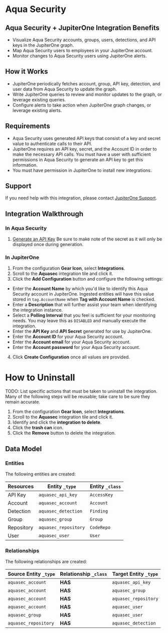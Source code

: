 # Aqua Security

## Aqua Security + JupiterOne Integration Benefits

- Visualize Aqua Security accounts, groups, users, detections, and API keys in
  the JupiterOne graph.
- Map Aqua Security users to employees in your JupiterOne account.
- Monitor changes to Aqua Security users using JupiterOne alerts.

## How it Works

- JupiterOne periodically fetches account, group, API key, detection, and user
  data from Aqua Security to update the graph.
- Write JupiterOne queries to review and monitor updates to the graph, or
  leverage existing queries.
- Configure alerts to take action when JupiterOne graph changes, or leverage
  existing alerts.

## Requirements

- Aqua Security uses generated API keys that consist of a key and secret value
  to authenticate calls to their API.
- JupiterOne requires an API key, secret, and the Account ID in order to make
  the necessary API calls. You must have a user with sufficient permissions in
  Aqua Security to generate an API key to get this information.
- You must have permission in JupiterOne to install new integrations.

## Support

If you need help with this integration, please contact
[JupiterOne Support](https://support.jupiterone.io).

## Integration Walkthrough

### In Aqua Security

1. [Generate an API Key](https://cloud.aquasec.com/cspm/#/apikeys) Be sure to
   make note of the secret as it will only be displayed once during generation.

### In JupiterOne

1. From the configuration **Gear Icon**, select **Integrations**.
2. Scroll to the **Aquasec** integration tile and click it.
3. Click the **Add Configuration** button and configure the following settings:

- Enter the **Account Name** by which you'd like to identify this Aqua Security
  account in JupiterOne. Ingested entities will have this value stored in
  `tag.AccountName` when **Tag with Account Name** is checked.
- Enter a **Description** that will further assist your team when identifying
  the integration instance.
- Select a **Polling Interval** that you feel is sufficient for your monitoring
  needs. You may leave this as `DISABLED` and manually execute the integration.
- Enter the **API Key** and **API Secret** generated for use by JupiterOne.
- Enter the **Account ID** for your Aqua Security account.
- Enter the **Account email** for your Aqua Security account.
- Enter the **Account password** for your Aqua Security account.

4. Click **Create Configuration** once all values are provided.

# How to Uninstall

TODO: List specific actions that must be taken to uninstall the integration.
Many of the following steps will be reusable; take care to be sure they remain
accurate.

1. From the configuration **Gear Icon**, select **Integrations**.
2. Scroll to the **Aquasec** integration tile and click it.
3. Identify and click the **integration to delete**.
4. Click the **trash can** icon.
5. Click the **Remove** button to delete the integration.

<!-- {J1_DOCUMENTATION_MARKER_START} -->
<!--
********************************************************************************
NOTE: ALL OF THE FOLLOWING DOCUMENTATION IS GENERATED USING THE
"j1-integration document" COMMAND. DO NOT EDIT BY HAND! PLEASE SEE THE DEVELOPER
DOCUMENTATION FOR USAGE INFORMATION:

https://github.com/JupiterOne/sdk/blob/main/docs/integrations/development.md
********************************************************************************
-->

## Data Model

### Entities

The following entities are created:

| Resources  | Entity `_type`       | Entity `_class` |
| ---------- | -------------------- | --------------- |
| API Key    | `aquasec_api_key`    | `AccessKey`     |
| Account    | `aquasec_account`    | `Account`       |
| Detection  | `aquasec_detection`  | `Finding`       |
| Group      | `aquasec_group`      | `Group`         |
| Repository | `aquasec_repository` | `CodeRepo`      |
| User       | `aquasec_user`       | `User`          |

### Relationships

The following relationships are created:

| Source Entity `_type` | Relationship `_class` | Target Entity `_type` |
| --------------------- | --------------------- | --------------------- |
| `aquasec_account`     | **HAS**               | `aquasec_api_key`     |
| `aquasec_account`     | **HAS**               | `aquasec_group`       |
| `aquasec_account`     | **HAS**               | `aquasec_repository`  |
| `aquasec_account`     | **HAS**               | `aquasec_user`        |
| `aquasec_group`       | **HAS**               | `aquasec_user`        |
| `aquasec_repository`  | **HAS**               | `aquasec_detection`   |

<!--
********************************************************************************
END OF GENERATED DOCUMENTATION AFTER BELOW MARKER
********************************************************************************
-->
<!-- {J1_DOCUMENTATION_MARKER_END} -->
